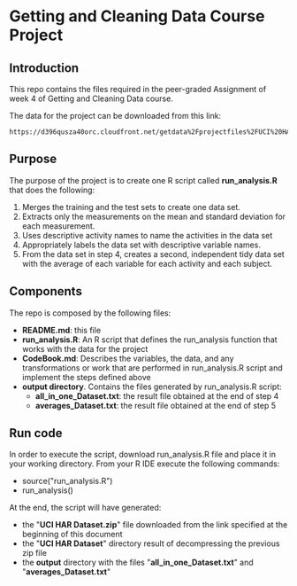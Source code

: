 # Getting and Cleaning Data Course Project

Introduction
------------
This repo contains the files required in the peer-graded Assignment of week 4 of Getting and Cleaning Data course.

The data for the project can be downloaded from this link:

    https://d396qusza40orc.cloudfront.net/getdata%2Fprojectfiles%2FUCI%20HAR%20Dataset.zip


Purpose
-------
The purpose of the project is to create one R script called **run_analysis.R** that does the following:

1. Merges the training and the test sets to create one data set.
2. Extracts only the measurements on the mean and standard deviation for each measurement.
3. Uses descriptive activity names to name the activities in the data set
4. Appropriately labels the data set with descriptive variable names.
5. From the data set in step 4, creates a second, independent tidy data set with the average of each variable for each activity and each subject.

Components
----------
The repo is composed by the following files:

* **README.md**: this file
* **run_analysis.R**: An R script that defines the run_analysis function that works with the data for the project
* **CodeBook.md**: Describes the variables, the data, and any transformations or work that are performed in run_analysis.R script and implement the steps defined above
* **output directory**. Contains the files generated by run_analysis.R script:
  * **all_in_one_Dataset.txt**: the result file obtained at the end of step 4
  * **averages_Dataset.txt**: the result file obtained at the end of step 5

Run code
--------
In order to execute the script, download run_analysis.R file and place it in your working directory. From your R IDE execute the following commands:

* source("run_analysis.R")
* run_analysis()

At the end, the script will have generated:

* the "**UCI HAR Dataset.zip**" file downloaded from the link specified at the beginning of this document
* the "**UCI HAR Dataset**" directory result of decompressing the previous zip file
* the **output** directory with the files "**all_in_one_Dataset.txt**" and "**averages_Dataset.txt**"
